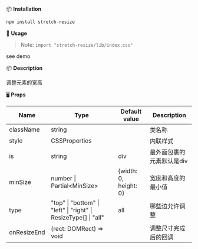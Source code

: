 
📦 **Installation**
``` javascript
npm install stretch-resize
```
🔨 **Usage**
> Note: `import "stretch-resize/lib/index.css"`

see demo

📦 **Description**

调整元素的宽高

🖥 **Props**

| Name        | Type                                                             | Default value         | Description               |
| ----------- | ---------------------------------------------------------------- | --------------------- | ------------------------- |
| className   | string                                                           |                       | 类名称                    |
| style       | CSSProperties                                                    |                       | 内联样式                  |
| is          | string                                                           | div                   | 最外面包裹的元素默认是div |
| minSize     | number \| Partial&lt;MinSize>                                    | {width: 0, height: 0} | 宽度和高度的最小值        |
| type        | "top" \| "bottom" \| "left" \| "right" \| ResizeType\[] \| "all" | all                   | 哪些边允许调整            |
| onResizeEnd | (rect: DOMRect) => void                                          |                       | 调整尺寸完成后的回调      |

    